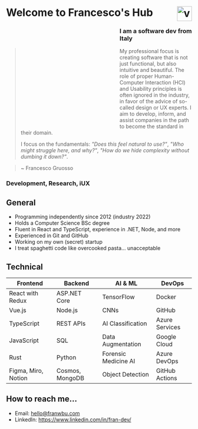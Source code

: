# Welcome to Francesco's Hub <img src="https://cdn-icons-png.flaticon.com/512/25/25231.png" alt="vintage space GIF by US National Archives"  align="right" style="width: 40px;">

 <!--<img src="https://media1.giphy.com/media/3ov9jNziFTMfzSumAw/giphy.gif?cid=ecf05e47fpfvq59hnjlyn7xiles4gef7xsflcot3m1lqu7lo&amp;rid=giphy.gif&amp;ct=g" alt="vintage space GIF by US National Archives"  align="left" style="width: 90px; opacity: 0;"> -->
  <img src="https://media2.giphy.com/media/v1.Y2lkPTc5MGI3NjExNnV6eDdxN2hmczJxZDBhMnR4MGszMzRpdXluazRjN2NiczExcGE3aiZlcD12MV9pbnRlcm5hbF9naWZfYnlfaWQmY3Q9Zw/br99SojJZ5rlfSYset/giphy.gif" alt="vintage space GIF by US National Archives"  align="left" style="width: 305px; height: 281.25px; opacity: 0;">

### I am a software dev from Italy
> My professional focus is creating software that is not just functional, but also intuitive and beautiful. The role of proper Human-Computer Interaction (HCI) and Usability principles is often ignored in the industry, in favor of the advice of so-called design or UX experts. I aim to develop, inform, and assist companies in the path to become the standard in their domain.  
> 
> I focus on the fundamentals: _"Does this feel natural to use?"_, _"Who might struggle here, and why?"_, _"How do we hide complexity without dumbing it down?"_.

> ~ Francesco Gruosso

### Development, Research, iUX

## General
- Programming independently since 2012 (industry 2022)
- Holds a Computer Science BSc degree
- Fluent in React and TypeScript, experience in .NET, Node, and more
- Experienced in Git and GitHub
- Working on my own (secret) startup
- I treat spaghetti code like overcooked pasta... unacceptable

## Technical
| **Frontend**          | **Backend**       | **AI & ML**            | **DevOps**           |
|-----------------------|-------------------|------------------------|----------------------|
| React with Redux      | ASP.NET Core      | TensorFlow             | Docker               |
| Vue.js                | Node.js           | CNNs                   | GitHub               |
| TypeScript            | REST APIs         | AI Classification      | Azure Services       |
| JavaScript            | SQL               | Data Augmentation      | Google Cloud         |
| Rust                  | Python            | Forensic Medicine AI   | Azure DevOps         |
| Figma, Miro, Notion   | Cosmos, MongoDB   | Object Detection       | GitHub Actions       |


## How to reach me...

- Email: [hello@franwbu.com](hello@franwbu.com) 
- LinkedIn: https://www.linkedin.com/in/fran-dev/


<!--
**FrancescoCoding/FrancescoCoding** is a ✨ _special_ ✨ repository because its `README.md` (this file) appears on your GitHub profile.

Here are some ideas to get you started:

- 🔭 I’m currently working on ...
- 🌱 I’m currently learning ...
- 👯 I’m looking to collaborate on ...
- 🤔 I’m looking for help with ...
- 💬 Ask me about ...
- 📫 How to reach me: ...
- 😄 Pronouns: ...
- ⚡ Fun fact: ...
-->
